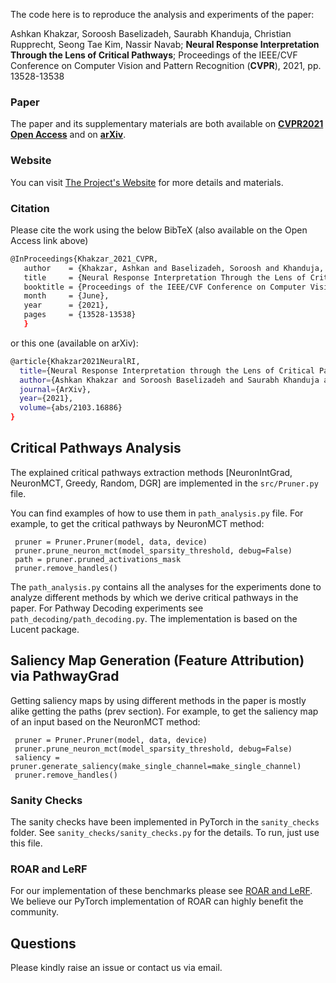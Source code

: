 
The code here is to reproduce the analysis and experiments of the paper:

Ashkan Khakzar, Soroosh Baselizadeh, Saurabh Khanduja, Christian Rupprecht, Seong Tae Kim, Nassir Navab; **Neural Response Interpretation Through the Lens of Critical Pathways**; Proceedings of the IEEE/CVF Conference on Computer Vision and Pattern Recognition (**CVPR**), 2021, pp. 13528-13538

### Paper
The paper and its supplementary materials are both available on **[CVPR2021 Open Access](https://openaccess.thecvf.com/content/CVPR2021/html/Khakzar_Neural_Response_Interpretation_Through_the_Lens_of_Critical_Pathways_CVPR_2021_paper.html)** and on **[arXiv](https://arxiv.org/abs/2103.16886)**. 

### Website
You can visit [The Project's Website](https://camp-explain-ai.github.io/PathwayGrad/) for more details and materials. 

### Citation
Please cite the work using the below BibTeX (also available on the Open Access link above)
``` bash
@InProceedings{Khakzar_2021_CVPR,
   author    = {Khakzar, Ashkan and Baselizadeh, Soroosh and Khanduja, Saurabh and Rupprecht, Christian and Kim, Seong Tae and Navab, Nassir},
   title     = {Neural Response Interpretation Through the Lens of Critical Pathways},
   booktitle = {Proceedings of the IEEE/CVF Conference on Computer Vision and Pattern Recognition (CVPR)},
   month     = {June},
   year      = {2021},
   pages     = {13528-13538}
   }
``` 

or this one (available on arXiv):
``` bash
@article{Khakzar2021NeuralRI,
  title={Neural Response Interpretation through the Lens of Critical Pathways},
  author={Ashkan Khakzar and Soroosh Baselizadeh and Saurabh Khanduja and C. Rupprecht and Seong Tae Kim and N. Navab},
  journal={ArXiv},
  year={2021},
  volume={abs/2103.16886}
}
```

## Critical Pathways Analysis
The explained critical pathways extraction methods [NeuronIntGrad, NeuronMCT, Greedy, Random, DGR] are implemented in the `src/Pruner.py` file.

You can find examples of how to use them in `path_analysis.py` file. 
For example, to get the critical pathways by NeuronMCT method:
```
 pruner = Pruner.Pruner(model, data, device)
 pruner.prune_neuron_mct(model_sparsity_threshold, debug=False)
 path = pruner.pruned_activations_mask
 pruner.remove_handles()
```
 
The `path_analysis.py` contains all the analyses for the experiments done to analyze different methods by which we derive critical pathways in the paper.
For Pathway Decoding experiments see `path_decoding/path_decoding.py`. The implementation is based on the Lucent package. 

## Saliency Map Generation (Feature Attribution) via PathwayGrad
Getting saliency maps by using different methods in the paper is mostly alike getting the paths (prev section). 
For example, to get the saliency map of an input based on the NeuronMCT method:
```
 pruner = Pruner.Pruner(model, data, device)
 pruner.prune_neuron_mct(model_sparsity_threshold, debug=False)
 saliency = pruner.generate_saliency(make_single_channel=make_single_channel)
 pruner.remove_handles()
```

### Sanity Checks
The sanity checks have been implemented in PyTorch in the `sanity_checks` folder. See `sanity_checks/sanity_checks.py` for the details. To run, just use this file. 

### ROAR and LeRF
For our implementation of these benchmarks please see [ROAR and LeRF](https://github.com/CAMP-eXplain-AI/RoarTorch). We believe our PyTorch implementation of ROAR can highly benefit the community.

## Questions
Please kindly raise an issue or contact us via email. 
